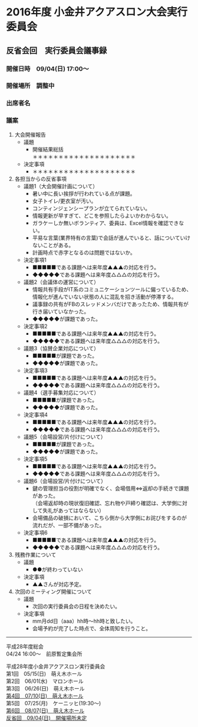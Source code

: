 # 2016年度 小金井アクアスロン大会実行委員会  
## 反省会回　実行委員会議事録  
### 開催日時　09/04(日) 17:00～  
### 開催場所　調整中  
### 出席者名　    
### 議案  
1. 大会開催報告  
   * 議題  
     + 開催結果総括  
       ＊＊＊＊＊＊＊＊＊＊＊＊＊＊＊＊＊＊＊＊  
   * 決定事項  
     + ＊＊＊＊＊＊＊＊＊＊＊＊＊＊＊＊＊＊＊＊  
2. 各担当からの反省事項  
   * 議題1（大会開催計画について）  
     + 暑い中に長い挨拶が行われている点が課題。  
     + 女子トイレ/更衣室が汚い。  
     + コンティンジェンシープランが立てられていない。  
     + 情報更新が早すぎて、どこを参照したらよいかわからない。  
     + ガラケーしか無いボランティア、委員は、Excel情報を確認できない。
     + 平易な言葉(業界特有の言葉)で会話が進んでいると、話についていけないことがある。  
     + 計画時点で赤字となるのは問題ではないか。  
   * 決定事項1  
     + ■■■■■である課題へは来年度▲▲▲の対応を行う。  
     + ◆◆◆◆◆である課題へは来年度△△△の対応を行う。    
   * 議題2（会議体の運営について）  
     + 情報共有手段がIT系のコミュニケーションツールに偏っているため、情報化が進んでいない状態の人に混乱を招き活動が停滞する。   
     + 議事録の共有がFBのスレッドメンバだけであったため、情報共有が行き届いていなかった。  
     + ◆◆◆◆◆が課題であった。  
   * 決定事項2  
     + ■■■■■である課題へは来年度▲▲▲の対応を行う。  
     + ◆◆◆◆◆である課題へは来年度△△△の対応を行う。    
   * 議題3（協賛企業対応について）  
     + ■■■■■が課題であった。  
     + ◆◆◆◆◆が課題であった。  
   * 決定事項3  
     + ■■■■■である課題へは来年度▲▲▲の対応を行う。  
     + ◆◆◆◆◆である課題へは来年度△△△の対応を行う。    
   * 議題4（選手募集対応について）  
     + ■■■■■が課題であった。  
     + ◆◆◆◆◆が課題であった。  
   * 決定事項4  
     + ■■■■■である課題へは来年度▲▲▲の対応を行う。  
     + ◆◆◆◆◆である課題へは来年度△△△の対応を行う。    
   * 議題5（会場設営/片付けについて）  
     + ■■■■■が課題であった。  
     + ◆◆◆◆◆が課題であった。  
   * 決定事項5  
     + ■■■■■である課題へは来年度▲▲▲の対応を行う。  
     + ◆◆◆◆◆である課題へは来年度△△△の対応を行う。    
   * 議題6（会場設営/片付けについて）  
     + 鍵の管理担当の役割が明確でなく、会場借用⇔返却の手続きで課題があった。    
       （会場返却時の現状復旧確認、忘れ物や戸締り確認は、大学側に対して失礼があってはならない）  
     + 会場備品の破損において、こちら側から大学側にお詫びをするのが流れだが、一部不備があった。  
   * 決定事項6  
     + ■■■■■である課題へは来年度▲▲▲の対応を行う。  
     + ◆◆◆◆◆である課題へは来年度△△△の対応を行う。    
3. 残務作業について  
   * 議題  
     + ●●が終わっていない  
   * 決定事項  
     + ▲▲さんが対応予定。    
4. 次回のミーティング開催について  
   * 議題  
     + 次回の実行委員会の日程を決めたい。  
   * 決定事項  
     + mm月dd日（aaa）hh時～hh時と致したい。  
     + 会場予約が完了した時点で、全体周知を行うこと。    

---

平成28年度総会  
04/24 16:00～　前原暫定集会所  

平成28年度小金井アクアスロン実行委員会  
第1回　05/15(日)　萌え木ホール  
第2回　06/01(水)　マロンホール  
第3回　06/26(日)　萌え木ホール  
[第4回　07/10(日)　萌え木ホール](./20160710.md "議事録を参照する。")  
第5回　07/25(月)　ケーニッヒ(19:30～)  
[第6回　08/07(日)　萌え木ホール](./20160807.md "議事録を参照する。")  
[反省回　09/04(日)　開催場所未定](2016反省会.md "議事録を参照する。")  
